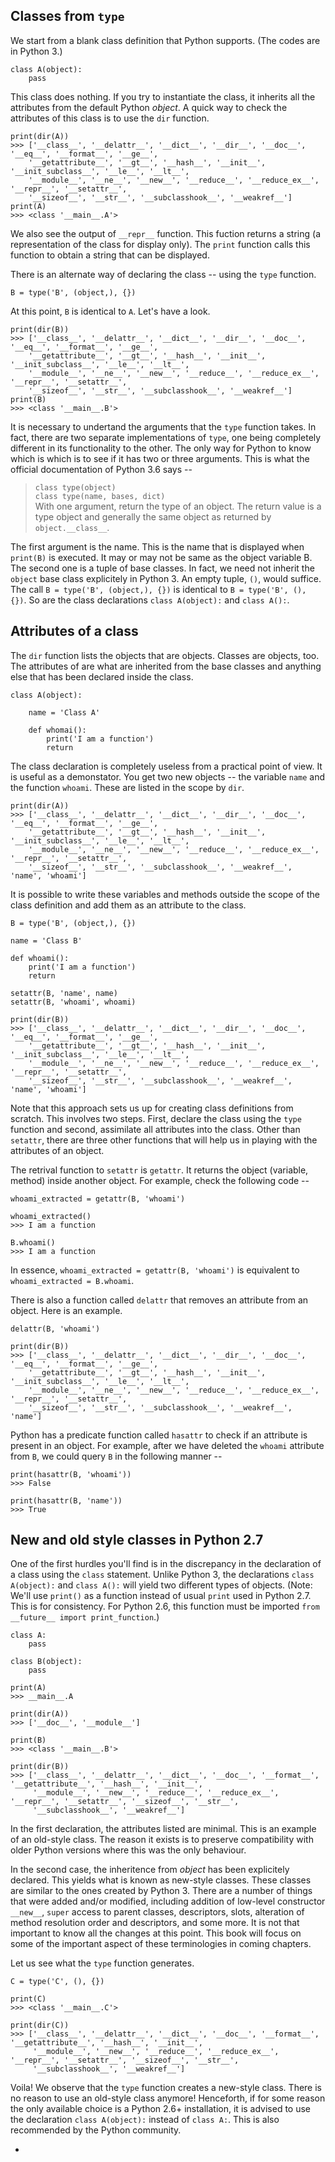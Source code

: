 ## Classes from `type`

We start from a blank class definition that Python supports. (The codes are in Python 3.)

    class A(object):
        pass
       
       
This class does nothing. If you try to instantiate the class, it inherits all the attributes from the default Python *object*. A quick way to check the attributes of this class is to use the `dir` function.

    print(dir(A))
    >>> ['__class__', '__delattr__', '__dict__', '__dir__', '__doc__', '__eq__', '__format__', '__ge__', 
        '__getattribute__', '__gt__', '__hash__', '__init__', '__init_subclass__', '__le__', '__lt__', 
        '__module__', '__ne__', '__new__', '__reduce__', '__reduce_ex__', '__repr__', '__setattr__', 
        '__sizeof__', '__str__', '__subclasshook__', '__weakref__']
    print(A)
    >>> <class '__main__.A'>

We also see the output of `__repr__` function. This fuction returns a string (a representation of the class for display only). The `print` function calls this function to obtain a string that can be displayed.

There is an alternate way of declaring the class -- using the `type` function.

    B = type('B', (object,), {})
    
At this point, `B` is identical to `A`. Let's have a look. 

    print(dir(B))
    >>> ['__class__', '__delattr__', '__dict__', '__dir__', '__doc__', '__eq__', '__format__', '__ge__', 
        '__getattribute__', '__gt__', '__hash__', '__init__', '__init_subclass__', '__le__', '__lt__', 
        '__module__', '__ne__', '__new__', '__reduce__', '__reduce_ex__', '__repr__', '__setattr__', 
        '__sizeof__', '__str__', '__subclasshook__', '__weakref__']
    print(B)
    >>> <class '__main__.B'>
 
It is necessary to undertand the arguments that the `type` function takes. In fact, there are two separate implementations of `type`, one being completely different in its functionality to the other. The only way for Python to know which is which is to see if it has two or three arguments. This is what the official documentation of Python 3.6 says --

> `class type(object)`   
> `class type(name, bases, dict)`   
> With one argument, return the type of an object. The return value is a type object and generally the same object as returned by `object.__class__`.

The first argument is the name. This is the name that is displayed when `print(B)` is executed. It may or may not be same as the object variable B. The second one is a tuple of base classes. In fact, we need not inherit the `object` base class explicitely in Python 3. An empty tuple, `()`, would suffice. The call `B = type('B', (object,), {})` is identical to `B = type('B', (), {})`. So are the class declarations `class A(object):` and `class A():`.

## Attributes of a class

The `dir` function lists the objects that are objects. Classes are objects, too. The attributes of are what are inherited from the base classes and anything else that has been declared inside the class.

    class A(object):
    
        name = 'Class A'
        
        def whomai():
            print('I am a function')
            return
                        
The class declaration is completely useless from a practical point of view. It is useful as a demonstator. You get two new objects -- the variable `name` and the function `whoami`. These are listed in the scope by `dir`.

    print(dir(A))
    >>> ['__class__', '__delattr__', '__dict__', '__dir__', '__doc__', '__eq__', '__format__', '__ge__', 
        '__getattribute__', '__gt__', '__hash__', '__init__', '__init_subclass__', '__le__', '__lt__', 
        '__module__', '__ne__', '__new__', '__reduce__', '__reduce_ex__', '__repr__', '__setattr__', 
        '__sizeof__', '__str__', '__subclasshook__', '__weakref__', 'name', 'whoami']
        
It is possible to write these variables and methods outside the scope of the class definition and add them as an attribute to the class.

    B = type('B', (object,), {})
    
    name = 'Class B'
        
    def whoami():
        print('I am a function')
        return    
        
    setattr(B, 'name', name)
    setattr(B, 'whoami', whoami)
    
    print(dir(B))
    >>> ['__class__', '__delattr__', '__dict__', '__dir__', '__doc__', '__eq__', '__format__', '__ge__', 
        '__getattribute__', '__gt__', '__hash__', '__init__', '__init_subclass__', '__le__', '__lt__', 
        '__module__', '__ne__', '__new__', '__reduce__', '__reduce_ex__', '__repr__', '__setattr__', 
        '__sizeof__', '__str__', '__subclasshook__', '__weakref__', 'name', 'whoami']

Note that this approach sets us up for creating class definitions from scratch. This involves two steps. First, declare the class using the `type` function and second, assimilate all attributes into the class. Other than `setattr`, there are three other functions that will help us in playing with the attributes of an object.

The retrival function to `setattr` is `getattr`. It returns the object (variable, method) inside another object. For example, check the following code -- 

    whoami_extracted = getattr(B, 'whoami')
    
    whoami_extracted()
    >>> I am a function
    
    B.whoami()
    >>> I am a function

In essence, `whoami_extracted = getattr(B, 'whoami')` is equivalent to `whoami_extracted = B.whoami`. 

There is also a function called `delattr` that removes an attribute from an object. Here is an example.

    delattr(B, 'whoami')
    
    print(dir(B))
    >>> ['__class__', '__delattr__', '__dict__', '__dir__', '__doc__', '__eq__', '__format__', '__ge__', 
        '__getattribute__', '__gt__', '__hash__', '__init__', '__init_subclass__', '__le__', '__lt__', 
        '__module__', '__ne__', '__new__', '__reduce__', '__reduce_ex__', '__repr__', '__setattr__', 
        '__sizeof__', '__str__', '__subclasshook__', '__weakref__', 'name']

Python has a predicate function called `hasattr` to check if an attribute is present in an object. For example, after we have deleted the `whoami` attribute from `B`, we could query `B` in the following manner --

    print(hasattr(B, 'whoami'))
    >>> False
    
    print(hasattr(B, 'name'))
    >>> True

## New and old style classes in Python 2.7

One of the first hurdles you'll find is in the discrepancy in the declaration of a class using the `class` statement. Unlike Python 3, the declarations `class A(object):` and `class A():` will yield two different types of objects. (Note: We'll use `print()` as a function instead of usual `print` used in Python 2.7. This is for consistency. For Python 2.6, this function must be imported `from __future__ import print_function`.)

    class A:
        pass
    
    class B(object):
        pass

    print(A)
    >>> __main__.A
    
    print(dir(A))
    >>> ['__doc__', '__module__']
    
    print(B)   
    >>> <class '__main__.B'>
    
    print(dir(B))
    >>> ['__class__', '__delattr__', '__dict__', '__doc__', '__format__', '__getattribute__', '__hash__', '__init__', 
         '__module__', '__new__', '__reduce__', '__reduce_ex__', '__repr__', '__setattr__', '__sizeof__', '__str__', 
         '__subclasshook__', '__weakref__']
    
In the first declaration, the attributes listed are minimal. This is an example of an old-style class. The reason it exists is to preserve compatibility with older Python versions where this was the only behaviour.

In the second case, the inheritence from *object* has been explicitely declared. This yields what is known as new-style classes. These classes are similar to the ones created by Python 3. There are a number of things that were added and/or modified, including addition of low-level constructor `__new__`, `super` access to parent classes, descriptors, slots, alteration of method resolution order and descriptors, and some more. It is not that important to know all the changes at this point. This book will focus on some of the important aspect of these terminologies in coming chapters.

Let us see what the `type` function generates.

    C = type('C', (), {})
    
    print(C)
    >>> <class '__main__.C'>
    
    print(dir(C))
    >>> ['__class__', '__delattr__', '__dict__', '__doc__', '__format__', '__getattribute__', '__hash__', '__init__', 
         '__module__', '__new__', '__reduce__', '__reduce_ex__', '__repr__', '__setattr__', '__sizeof__', '__str__', 
         '__subclasshook__', '__weakref__']
         
 Voila! We observe that the `type` function creates a new-style class. There is no reason to use an old-style class anymore! Henceforth, if for some reason the only available choice is a Python 2.6+ installation, it is advised to use the declaration `class A(object):` instead of `class A:`. This is also recommended by the Python community.

-

